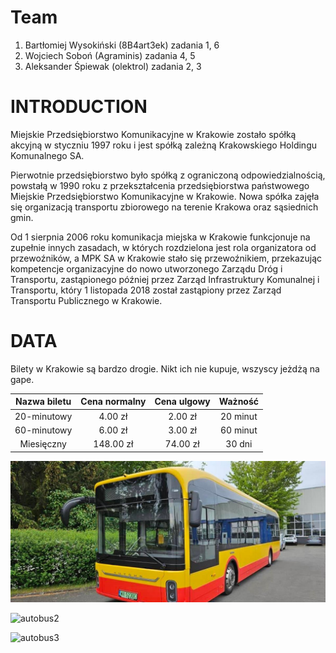 # Team
1. Bartłomiej Wysokiński (8B4art3ek) zadania 1, 6
2. Wojciech Soboń (Agraminis) zadania 4, 5
3. Aleksander Śpiewak (olektrol) zadania 2, 3

# INTRODUCTION
Miejskie Przedsiębiorstwo Komunikacyjne w Krakowie zostało spółką akcyjną w styczniu 1997 roku i jest spółką zależną Krakowskiego Holdingu Komunalnego SA. 

Pierwotnie przedsiębiorstwo było spółką z ograniczoną odpowiedzialnością, powstałą w 1990 roku z przekształcenia przedsiębiorstwa państwowego Miejskie Przedsiębiorstwo Komunikacyjne w Krakowie. Nowa spółka zajęła się organizacją transportu zbiorowego na terenie Krakowa oraz sąsiednich gmin. 

Od 1 sierpnia 2006 roku komunikacja miejska w Krakowie funkcjonuje na zupełnie innych zasadach, w których rozdzielona jest rola organizatora od przewoźników, a MPK SA w Krakowie stało się przewoźnikiem, przekazując kompetencje organizacyjne do nowo utworzonego Zarządu Dróg i Transportu, zastąpionego później przez Zarząd Infrastruktury Komunalnej i Transportu, który 1 listopada 2018 został zastąpiony przez Zarząd Transportu Publicznego w Krakowie.

# DATA
Bilety w Krakowie są bardzo drogie. Nikt ich nie kupuje, wszyscy jeżdżą na gape.

| Nazwa biletu | Cena normalny | Cena ulgowy | Ważność | 
| :---: | :---: | :---: | :---: | 
| 20-minutowy | 4.00 zł | 2.00 zł | 20 minut | 
| 60-minutowy | 6.00 zł | 3.00 zł | 60 minut | 
| Miesięczny | 148.00 zł | 74.00 zł | 30 dni |

![autobus](autobus.jpeg)

![autobus2](https://plikimpi.krakow.pl/zalacznik/490520/4.jpg)

![autobus3](https://plikimpi.krakow.pl/zalacznik/490520/4.jpg)